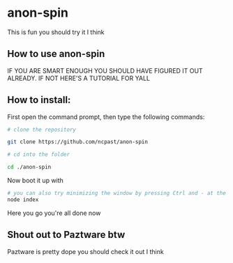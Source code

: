 # anon-spin

This is fun you should try it I think

## How to use anon-spin

IF YOU ARE SMART ENOUGH YOU SHOULD HAVE FIGURED IT OUT ALREADY. IF NOT HERE'S A TUTORIAL FOR YALL

## How to install: 

First open the command prompt, 
then type the following commands:

```bash 
# clone the repository

git clone https://github.com/ncpast/anon-spin

# cd into the folder

cd ./anon-spin
```

Now boot it up with 

```bash
# you can also try minimizing the window by pressing Ctrl and - at the same time
node index
```

Here you go you're all done now

## Shout out to Paztware btw

Paztware is pretty dope you should check it out I think